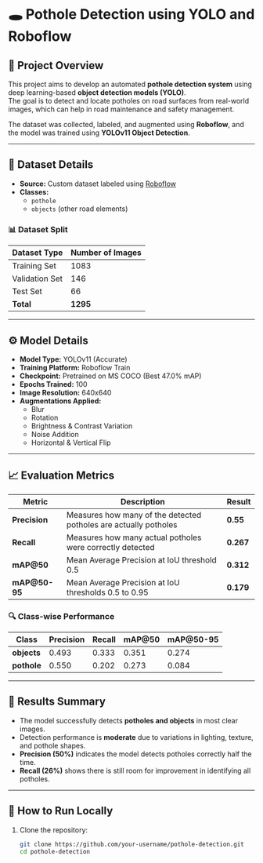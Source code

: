 # 🕳️ Pothole Detection using YOLO and Roboflow

## 📘 Project Overview
This project aims to develop an automated **pothole detection system** using deep learning-based **object detection models (YOLO)**.  
The goal is to detect and locate potholes on road surfaces from real-world images, which can help in road maintenance and safety management.

The dataset was collected, labeled, and augmented using **Roboflow**, and the model was trained using **YOLOv11 Object Detection**.

---

## 📂 Dataset Details

- **Source:** Custom dataset labeled using [Roboflow](https://roboflow.com/)  
- **Classes:**  
  - `pothole`  
  - `objects` (other road elements)

### 📊 Dataset Split
| Dataset Type | Number of Images |
|---------------|------------------|
| Training Set  | 1083 |
| Validation Set| 146 |
| Test Set      | 66 |
| **Total**     | **1295** |

---

## ⚙️ Model Details

- **Model Type:** YOLOv11 (Accurate)  
- **Training Platform:** Roboflow Train  
- **Checkpoint:** Pretrained on MS COCO (Best 47.0% mAP)  
- **Epochs Trained:** 100  
- **Image Resolution:** 640x640  
- **Augmentations Applied:**
  - Blur
  - Rotation
  - Brightness & Contrast Variation
  - Noise Addition
  - Horizontal & Vertical Flip

---

## 📈 Evaluation Metrics

| Metric | Description | Result |
|---------|--------------|--------|
| **Precision** | Measures how many of the detected potholes are actually potholes | **0.55** |
| **Recall** | Measures how many actual potholes were correctly detected | **0.267** |
| **mAP@50** | Mean Average Precision at IoU threshold 0.5 | **0.312** |
| **mAP@50-95** | Mean Average Precision at IoU thresholds 0.5 to 0.95 | **0.179** |

### 🔍 Class-wise Performance

| Class | Precision | Recall | mAP@50 | mAP@50-95 |
|--------|------------|---------|---------|------------|
| **objects** | 0.493 | 0.333 | 0.351 | 0.274 |
| **pothole** | 0.550 | 0.202 | 0.273 | 0.084 |

---

## 🧠 Results Summary

- The model successfully detects **potholes and objects** in most clear images.
- Detection performance is **moderate** due to variations in lighting, texture, and pothole shapes.
- **Precision (50%)** indicates the model detects potholes correctly half the time.
- **Recall (26%)** shows there is still room for improvement in identifying all potholes.

---

## 🚀 How to Run Locally

1. Clone the repository:
   ```bash
   git clone https://github.com/your-username/pothole-detection.git
   cd pothole-detection
